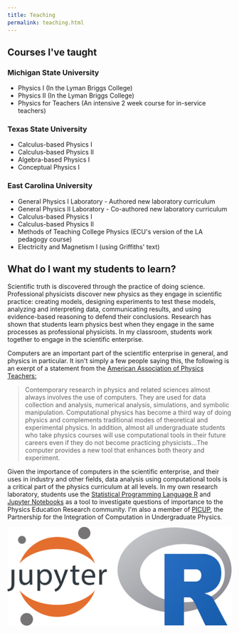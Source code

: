 ```yaml
---
title: Teaching
permalink: teaching.html
---
```


## Courses I've taught
### Michigan State University

- Physics I (In the Lyman Briggs College)
- Physics II (In the Lyman Briggs College)
- Physics for Teachers (An intensive 2 week course for in-service teachers)

### Texas State University

- Calculus-based Physics I
- Calculus-based Physics II
- Algebra-based Physics I
- Conceptual Physics I

### East Carolina University

- General Physics I Laboratory - Authored new laboratory curriculum
- General Physics II Laboratory - Co-authored new laboratory curriculum
- Calculus-based Physics I
- Calculus-based Physics II
- Methods of Teaching College Physics (ECU's version of the LA pedagogy course)
- Electricity and Magnetism I (using Griffiths' text)

## What do I want my students to learn?

Scientific truth is discovered through the practice of doing science.  Professional physicists discover new physics as they engage in scientific practice: creating models, designing experiments to test these models, analyzing and interpreting data, communicating results, and using evidence-based reasoning to defend their conclusions. Research has shown that students learn physics best when they engage in the same processes as professional physicists.  In my classroom, students work together to engage in the scientific enterprise.

Computers are an important part of the scientific enterprise in general, and physics in particular.  It isn't simply a few people saying this, the following is an exerpt of a statement from the [American Association of Physics Teachers:](https://www.aapt.org/Resources/policy/Statement-on-Computational-Physics.cfm)

> Contemporary research in physics and related sciences almost always involves the
> use of computers.  They are used for data collection and analysis, numerical analysis,
> simulations, and symbolic manipulation. Computational physics has become a third way of
> doing physics and complements traditional modes of theoretical and experimental physics.
> In addition, almost all undergraduate students who take physics courses will use
> computational tools in their future careers even if they do not become practicing
> physicists...The computer provides a new tool that enhances both theory and
> experiment.

Given the importance of computers in the scientific enterprise, and their uses in industry and other fields, data analysis using computational tools is a critical part of the physics curriculum at all levels.  In my own research laboratory, students use the [Statistical Programming Language R](http://www.r-project.org) and [Jupyter Notebooks](https://jupyter.org/) as a tool to investigate questions of importance to the Physics Education Research community.  I'm also a member of [PICUP](http://www.gopicup.org), the Partnership for the Integration of Computation in Undergraduate Physics.  

![](./images/jupyterR.png)


